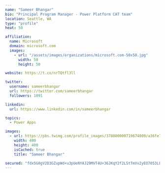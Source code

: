 ```yaml
---
name: "Sameer Bhangar"
bio: "Principal Program Manager - Power Platform CAT team"
location: Seattle, WA
type: "profile"
heat: 50

affiliation:
  name: Microsoft
  domain: microsoft.com
  images:
    - url: "/assets/images/organizations/microsoft.com-50x50.jpg"
      width: 50
      height: 50

website: https://t.co/nrTQtfl3ll

twitter:
  username: sameerbhangar
  url: https://twitter.com/sameerbhangar
  followers: 1091

linkedin:
  url: https://www.linkedin.com/in/sameerbhangar

topics:
  - Power Apps

images:
  - url: https://pbs.twimg.com/profile_images/378800000719674009/a36fe7ddfab1778b76e5793772e43798_400x400.jpeg
    width: 400
    height: 400
    isCached: true
    title: "Sameer Bhangar"

secured: "fdx5G0gV2D3GZupWd+u3pUeNYAJ29MVT4U+36JKqY2f2LStTmVv2yEO7053LLqn4sr/p3Zqo/70A9QLyL1O5T/ETDD0docO60JERWVc3ZHl970qPyvGlWdRtqiSZzHxOI6y7piK0CK8WI44XqrVeQt08GrpxNBjzgMLS81nc2Eue3E9BuVGYazp4KCcDPykcxM5cu0hmdJcPFr5yY3jy5sDIDoBhHViutzyPjlhASQN/k4MaGyf5mgbXoPD0NLMCYlGWMvW/vEPM6VP17AFiT7xNzpG4b95bfLLP+FdcszFkTSqL8ljgoXys5Z8wZIAc57guaEJ+FIKSVi0fXUDBsDdVWfN2meB6ERhg/VeUVBvSYW9ktn609zbFoJzoiXXYlX2R7NB/9OixODwv47SL5iLcGy8mACXCXpMpqLNKOEM=;MUSKP+5xV0jY/Fg9sDY1qw=="
---
```


